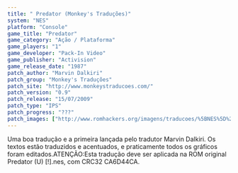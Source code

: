 ```yaml
---
title: " Predator (Monkey's Traduções)"
system: "NES"
platform: "Console"
game_title: "Predator"
game_category: "Ação / Plataforma"
game_players: "1"
game_developer: "Pack-In Video"
game_publisher: "Activision"
game_release_date: "1987"
patch_author: "Marvin Dalkiri"
patch_group: "Monkey's Traduções"
patch_site: "http://www.monkeystraducoes.com/"
patch_version: "0.9"
patch_release: "15/07/2009"
patch_type: "IPS"
patch_progress: "???"
patch_images: ["http://www.romhackers.org/imagens/traducoes/%5BNES%5D%20Predator%20-%20Monkey's%20Tradu%C3%A7%C3%B5es%20-%201.png","http://www.romhackers.org/imagens/traducoes/%5BNES%5D%20Predator%20-%20Monkey's%20Tradu%C3%A7%C3%B5es%20-%202.png","http://www.romhackers.org/imagens/traducoes/%5BNES%5D%20Predator%20-%20Monkey's%20Tradu%C3%A7%C3%B5es%20-%203.png"]
---
```

Uma boa tradução e a primeira lançada pelo tradutor Marvin Dalkiri. Os textos estão traduzidos e acentuados, e praticamente todos os gráficos foram editados.ATENÇÃO:Esta tradução deve ser aplicada na ROM original Predator (U) [!].nes, com CRC32 CA6D44CA.